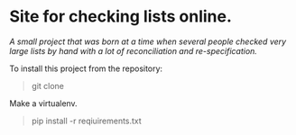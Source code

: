 # Site for checking lists online.
 *A small project that was born at a time when several people checked very large lists by hand with a lot of reconciliation and re-specification.*
 
To install this project from the repository:

>git clone

Make a virtualenv.

>pip install -r reqiuirements.txt


